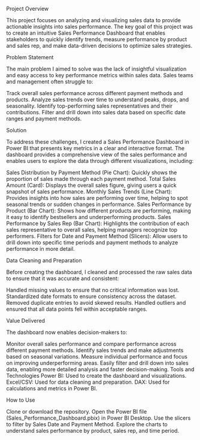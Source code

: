 Project Overview

This project focuses on analyzing and visualizing sales data to provide actionable insights into sales performance. The key goal of this project was to create an intuitive Sales Performance Dashboard that enables stakeholders to quickly identify trends, measure performance by product and sales rep, and make data-driven decisions to optimize sales strategies.

Problem Statement

The main problem I aimed to solve was the lack of insightful visualization and easy access to key performance metrics within sales data. Sales teams and management often struggle to:

Track overall sales performance across different payment methods and products.
Analyze sales trends over time to understand peaks, drops, and seasonality.
Identify top-performing sales representatives and their contributions.
Filter and drill down into sales data based on specific date ranges and payment methods.

Solution

To address these challenges, I created a Sales Performance Dashboard in Power BI that presents key metrics in a clear and interactive format. The dashboard provides a comprehensive view of the sales performance and enables users to explore the data through different visualizations, including:

Sales Distribution by Payment Method (Pie Chart): Quickly shows the proportion of sales made through each payment method.
Total Sales Amount (Card): Displays the overall sales figure, giving users a quick snapshot of sales performance.
Monthly Sales Trends (Line Chart): Provides insights into how sales are performing over time, helping to spot seasonal trends or sudden changes in performance.
Sales Performance by Product (Bar Chart): Shows how different products are performing, making it easy to identify bestsellers and underperforming products.
Sales Performance by Sales Rep (Bar Chart): Highlights the contribution of each sales representative to overall sales, helping managers recognize top performers.
Filters for Date and Payment Method (Slicers): Allow users to drill down into specific time periods and payment methods to analyze performance in more detail.

Data Cleaning and Preparation

Before creating the dashboard, I cleaned and processed the raw sales data to ensure that it was accurate and consistent:

Handled missing values to ensure that no critical information was lost.
Standardized date formats to ensure consistency across the dataset.
Removed duplicate entries to avoid skewed results.
Handled outliers and ensured that all data points fell within acceptable ranges.

Value Delivered

The dashboard now enables decision-makers to:

Monitor overall sales performance and compare performance across different payment methods.
Identify sales trends and make adjustments based on seasonal variations.
Measure individual performance and focus on improving underperforming areas.
Easily filter and drill down into sales data, enabling more detailed analysis and faster decision-making.
Tools and Technologies
Power BI: Used to create the dashboard and visualizations.
Excel/CSV: Used for data cleaning and preparation.
DAX: Used for calculations and metrics in Power BI.

How to Use

Clone or download the repository.
Open the Power BI file (Sales_Performance_Dashboard.pbix) in Power BI Desktop.
Use the slicers to filter by Sales Date and Payment Method.
Explore the charts to understand sales performance by product, sales rep, and time period.
